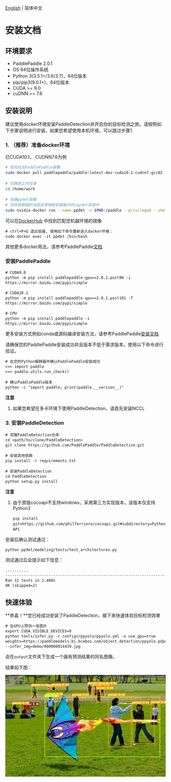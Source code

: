 [English](INSTALL.md) | 简体中文


# 安装文档



## 环境要求

- PaddlePaddle 2.0.1
- OS 64位操作系统
- Python 3(3.5.1+/3.6/3.7)，64位版本
- pip/pip3(9.0.1+)，64位版本
- CUDA >= 9.0
- cuDNN >= 7.6


## 安装说明

建议使用docker环境安装PaddleDetection并开启你的目标检测之旅。请按照如下步骤说明进行安装，如果您希望使用本机环境，可以跳过步骤1.

### 1. （推荐）准备docker环境

已CUDA10.1， CUDNN7.6为例

```bash
# 首先拉去PaddlePaddle镜像
sudo docker pull paddlepaddle/paddle:latest-dev-cuda10.1-cudnn7-gcc82

# 切换到工作目录
cd /home/work

# 创建ppdet容器
# 将存放数据的当前目录映射到容器中的/ppdet目录中
sudo nvidia-docker run --name ppdet -v $PWD:/paddle --privileged --shm-size=4G --network=host -it paddlepaddle/paddle:latest-dev-cuda10.1-cudnn7-gcc82 /bin/bash
```

可以在[DockerHub](https://hub.docker.com/r/paddlepaddle/paddle/tags/) 中找到匹配您机器环境的镜像

```
# ctrl+P+Q 退出容器, 使用如下命令重新进入docker环境：
sudo docker exec -it ppdet /bin/bash
```

其他更多docker用法，请参考PaddlePaddle[文档](https://www.paddlepaddle.org.cn/documentation/docs/zh/install/docker/fromdocker.html)


### 安装PaddlePaddle

```
# CUDA9.0
python -m pip install paddlepaddle-gpu==2.0.1.post90 -i https://mirror.baidu.com/pypi/simple

# CUDA10.1
python -m pip install paddlepaddle-gpu==2.0.1.post101 -f https://mirror.baidu.com/pypi/simple

# CPU
python -m pip install paddlepaddle -i https://mirror.baidu.com/pypi/simple
```

更多安装方式例如conda或源码编译安装方法，请参考PaddlePaddle[安装文档](https://www.paddlepaddle.org.cn/documentation/docs/zh/install/index_cn.html)

请确保您的PaddlePaddle安装成功并且版本不低于需求版本。使用以下命令进行验证。

```
# 在您的Python解释器中确认PaddlePaddle安装成功
>>> import paddle
>>> paddle.utils.run_check()

# 确认PaddlePaddle版本
python -c "import paddle; print(paddle.__version__)"
```
**注意**
1. 如果您希望在多卡环境下使用PaddleDetection，请首先安装NCCL

### 3. 安装PaddleDetection

```
# 克隆PaddleDetection仓库
cd <path/to/clone/PaddleDetection>
git clone https://github.com/PaddlePaddle/PaddleDetection.git

# 安装其他依赖
pip install -r requirements.txt

# 安装PaddleDetection
cd PaddleDetection
python setup.py install
```

**注意**

1. 由于原版cocoapi不支持windows，采用第三方实现版本，该版本仅支持Python3

    ```pip install git+https://github.com/philferriere/cocoapi.git#subdirectory=PythonAPI```


安装后确认测试通过：

```
python ppdet/modeling/tests/test_architectures.py
```

测试通过后会提示如下信息：

```
..........
----------------------------------------------------------------------
Ran 12 tests in 2.480s
OK (skipped=2)
```

## 快速体验

**恭喜！**您已经成功安装了PaddleDetection，接下来快速体验目标检测效果

```
# 在GPU上预测一张图片
export CUDA_VISIBLE_DEVICES=0
python tools/infer.py -c configs/ppyolo/ppyolo.yml -o use_gpu=true weights=https://paddlemodels.bj.bcebos.com/object_detection/ppyolo.pdparams --infer_img=demo/000000014439.jpg
```

会在`output`文件夹下生成一个画有预测结果的同名图像。

结果如下图：

![](../images/000000014439.jpg)
